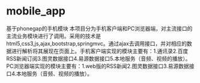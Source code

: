 # mobile_app
基于phonegap的手机模块
本项目分为手机客户端和PC浏览器端，对主流接口的主流业务模块进行了调用。采用的技术是html5,css3,js,ajax,bootstrap,springmvc。通过ajax去调用接口，并对相应的数据进行解析将其展现在页面上。手机客户端实现的模块主要有：1.通讯录2.百度RSS新闻订阅3.图灵数据接口4.易源数据接口5.本地服务（音频、视频的播放）。PC浏览器端实现的模块主要有：1.web版的RSS新闻2.图灵数据接口3.易源数据接口4.本地服务（音频、视频的播放）。
